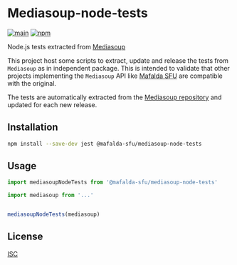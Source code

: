 # Mediasoup-node-tests

[![main](https://github.com/Mafalda-SFU/Mediasoup-node-tests/actions/workflows/main.yml/badge.svg)](https://github.com/Mafalda-SFU/Mediasoup-node-tests/actions/workflows/main.yml)
[![npm](https://img.shields.io/npm/v/@mafalda-sfu/mediasoup-node-tests.svg)](https://www.npmjs.com/package/@mafalda-sfu/mediasoup-node-tests)

Node.js tests extracted from [Mediasoup](https://mediasoup.org/)

This project host some scripts to extract, update and release the tests from
`Mediasoup` as in independent package. This is intended to validate that other
projects implementing the `Mediasoup` API like [Mafalda SFU](https://mafalda.io)
are compatible with the original.

The tests are automatically extracted from the
[Mediasoup repository](https://github.com/versatica/mediasoup) and updated for
each new release.

## Installation

```sh
npm install --save-dev jest @mafalda-sfu/mediasoup-node-tests
```

## Usage

```js
import mediasoupNodeTests from '@mafalda-sfu/mediasoup-node-tests'

import mediasoup from '...'


mediasoupNodeTests(mediasoup)
```

## License

[ISC](./LICENSE)

